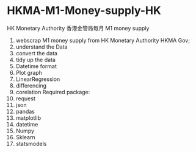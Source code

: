 # HKMA-M1-Money-supply-HK
HK Monetary Authority 香港金管局每月 M1 money supply


1. webscrap M1 money supply from HK Monetary Authority HKMA Gov;
2. understand the Data
3. convert the data
4. tidy up the data
5. Datetime format
6. Plot graph
7. LinearRegression
8. differencing
9. corelation
Required package:
1. request
2. json
3. pandas
4. matplotlib
5. datetime
6. Numpy
7. Sklearn
8. statsmodels
